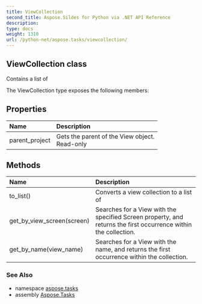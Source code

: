 ```yaml
---
title: ViewCollection
second_title: Aspose.Sildes for Python via .NET API Reference
description: 
type: docs
weight: 1310
url: /python-net/aspose.tasks/viewcollection/
---
```


## ViewCollection class

Contains a list of

The ViewCollection type exposes the following members:
## Properties
| Name | Description |
| :- | :- |
|parent_project|Gets the parent of the View object.<br/>            Read-only|
## Methods
| Name | Description |
| :- | :- |
|to_list()|Converts a view collection to a list of|
|get_by_view_screen(screen)|Searches for a View with the specified Screen property, and returns the first occurrence within the collection.|
|get_by_name(view_name)|Searches for a View with the name, and returns the first occurrence within the collection.|

### See Also

* namespace [aspose.tasks](/tasks/python-net/aspose.tasks/)
* assembly [Aspose.Tasks](/tasks/python-net/)

